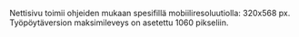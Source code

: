Nettisivu toimii ohjeiden mukaan spesifillä mobiiliresoluutiolla: 320x568 px.
Työpöytäversion maksimileveys on asetettu 1060 pikseliin.